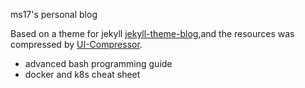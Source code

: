 ms17's personal blog 
 
Based on a theme for jekyll [jekyll-theme-blog](https://github.com/waylau/jekyll-bootstrap-blog),and the resources was compressed by [UI-Compressor](https://github.com/waylau/ui-compressor/).


* advanced bash programming guide
* docker and k8s cheat sheet
